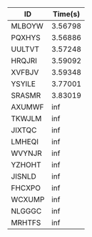 |ID|Time(s)|
|-|-|
|MLBOYW|3.56798|
|PQXHYS|3.56886|
|UULTVT|3.57248|
|HRQJRI|3.59092|
|XVFBJV|3.59348|
|YSYILE|3.77001|
|SRASMR|3.83019|
|AXUMWF|inf|
|TKWJLM|inf|
|JIXTQC|inf|
|LMHEQI|inf|
|WVYNJR|inf|
|YZHOHT|inf|
|JISNLD|inf|
|FHCXPO|inf|
|WCXUMP|inf|
|NLGGGC|inf|
|MRHTFS|inf|
